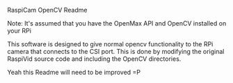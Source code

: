 RaspiCam OpenCV Readme

Note: It's assumed that you have the OpenMax API and OpenCV installed on your RPi

This software is designed to give normal opencv functionality to the RPi camera that connects to the CSI port.  This is done by modifying the original RaspiVid source code and including the OpenCV directories.

Yeah this Readme will need to be improved =P  



